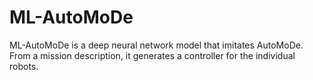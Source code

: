 # ML-AutoMoDe

ML-AutoMoDe is a deep neural network model that imitates AutoMoDe. From a mission description, it generates a controller for the individual robots.